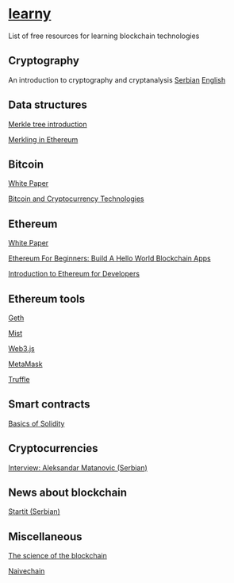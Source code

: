 # [learny](../)

List of free resources for learning blockchain technologies

## Cryptography

An introduction to cryptography and cryptanalysis [Serbian](http://poincare.matf.bg.ac.rs/~ezivkovm//nastava/kripto.pdf) [English](http://math.scu.edu/~eschaefe/book.pdf)

## Data structures

[Merkle tree introduction](https://medium.com/@evankozliner/merkle-tree-introduction-4c44250e2da7)

[Merkling in Ethereum](https://blog.ethereum.org/2015/11/15/merkling-in-ethereum/)

## Bitcoin

[White Paper](https://bitcoin.org/bitcoin.pdf)

[Bitcoin and Cryptocurrency Technologies](https://www.coursera.org/learn/cryptocurrency)

## Ethereum

[White Paper](https://github.com/ethereum/wiki/wiki/White-Paper)

[Ethereum For Beginners: Build A Hello World Blockchain Apps](https://www.udemy.com/blockchain-application/)

[Introduction to Ethereum for Developers](https://academy.b9lab.com/courses/B9lab/X16-0/2016/about)

## Ethereum tools

[Geth](https://github.com/ethereum/go-ethereum)

[Mist](https://github.com/ethereum/mist)

[Web3.js](https://github.com/ethereum/web3.js)

[MetaMask](https://github.com/MetaMask/metamask-extension)

[Truffle](https://github.com/trufflesuite/truffle)

## Smart contracts

[Basics of Solidity](https://www.bitdegree.org/courses/solidity-smart-contract/)

## Cryptocurrencies

[Interview: Aleksandar Matanovic (Serbian)](https://www.youtube.com/watch?v=V4kSziLYGjk)

## News about blockchain

[Startit (Serbian)](https://startit.rs/category/blockchain/)

## Miscellaneous

[The science of the blockchain](https://edoc.site/roger-wattenhofer-the-science-of-the-blockchain-pdf-free.html)

[Naivechain](https://github.com/lhartikk/naivechain)
